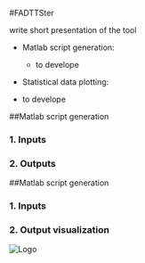#FADTTSter

write short presentation of the tool

- Matlab script generation:
    * to develope

- Statistical data plotting:
* to develope

##Matlab script generation

### 1. Inputs


### 2. Outputs


##Matlab script generation

### 1. Inputs

### 2. Output visualization

![Logo](doc/logoFADTTSter.jp2 "Logo FADTTSter")
